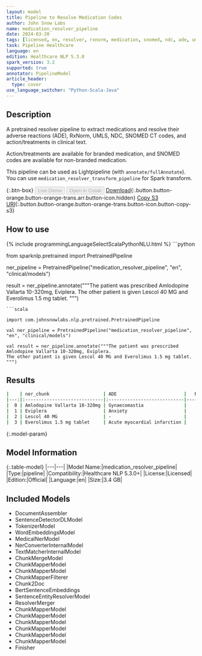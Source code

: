 ```yaml
---
layout: model
title: Pipeline to Resolve Medication Codes
author: John Snow Labs
name: medication_resolver_pipeline
date: 2024-03-20
tags: [licensed, en, resolver, rxnorm, medication, snomed, ndc, ade, umls, pipeline]
task: Pipeline Healthcare
language: en
edition: Healthcare NLP 5.3.0
spark_version: 3.2
supported: true
annotator: PipelineModel
article_header:
  type: cover
use_language_switcher: "Python-Scala-Java"
---
```


## Description

A pretrained resolver pipeline to extract medications and resolve their adverse reactions (ADE), RxNorm, UMLS, NDC, SNOMED CT codes, and action/treatments in clinical text.

Action/treatments are available for branded medication, and SNOMED codes are available for non-branded medication.

This pipeline can be used as Lightpipeline (with `annotate/fullAnnotate`). You can use `medication_resolver_transform_pipeline` for Spark transform.

{:.btn-box}
<button class="button button-orange" disabled>Live Demo</button>
<button class="button button-orange" disabled>Open in Colab</button>
[Download](https://s3.amazonaws.com/auxdata.johnsnowlabs.com/clinical/models/medication_resolver_pipeline_en_5.3.0_3.2_1710952718082.zip){:.button.button-orange.button-orange-trans.arr.button-icon.hidden}
[Copy S3 URI](s3://auxdata.johnsnowlabs.com/clinical/models/medication_resolver_pipeline_en_5.3.0_3.2_1710952718082.zip){:.button.button-orange.button-orange-trans.button-icon.button-copy-s3}

## How to use



<div class="tabs-box" markdown="1">
{% include programmingLanguageSelectScalaPythonNLU.html %}
```python

from sparknlp.pretrained import PretrainedPipeline

ner_pipeline = PretrainedPipeline("medication_resolver_pipeline", "en", "clinical/models")

result = ner_pipeline.annotate("""The patient was prescribed Amlodopine Vallarta 10-320mg, Eviplera.
The other patient is given Lescol 40 MG and Everolimus 1.5 mg tablet.
""")

```
```scala

import com.johnsnowlabs.nlp.pretrained.PretrainedPipeline

val ner_pipeline = PretrainedPipeline("medication_resolver_pipeline", "en", "clinical/models")

val result = ner_pipeline.annotate("""The patient was prescribed Amlodopine Vallarta 10-320mg, Eviplera.
The other patient is given Lescol 40 MG and Everolimus 1.5 mg tablet.
""")

```
</div>

## Results

```bash
|    | ner_chunk                    | ADE                         |   RxNorm_Chunk | Action                     | Treatment                                  | UMLS     | SNOMED_CT   | NDC_Package   | NDC_Product   | entity   |
|---:|:-----------------------------|:----------------------------|---------------:|:---------------------------|:-------------------------------------------|:---------|:------------|:--------------|:--------------|:---------|
|  0 | Amlodopine Vallarta 10-320mg | Gynaecomastia               |         722131 | -                          | -                                          | C1949334 | 425838008   | 00093-7693-56 | 00093-7693    | DRUG     |
|  1 | Eviplera                     | Anxiety                     |         217010 | Inhibitory Bone Resorption | Osteoporosis                               | C0720318 | -           | -             | -             | DRUG     |
|  2 | Lescol 40 MG                 | -                           |         103919 | Hypocholesterolemic        | Heterozygous Familial Hypercholesterolemia | C0353573 | -           | 00078-0234-05 | 00078-0234    | DRUG     |
|  3 | Everolimus 1.5 mg tablet     | Acute myocardial infarction |        2056895 | -                          | -                                          | C4723581 | -           | 00054-0604-21 | 00054-0604    | DRUG     |
```

{:.model-param}
## Model Information

{:.table-model}
|---|---|
|Model Name:|medication_resolver_pipeline|
|Type:|pipeline|
|Compatibility:|Healthcare NLP 5.3.0+|
|License:|Licensed|
|Edition:|Official|
|Language:|en|
|Size:|3.4 GB|

## Included Models

- DocumentAssembler
- SentenceDetectorDLModel
- TokenizerModel
- WordEmbeddingsModel
- MedicalNerModel
- NerConverterInternalModel
- TextMatcherInternalModel
- ChunkMergeModel
- ChunkMapperModel
- ChunkMapperModel
- ChunkMapperFilterer
- Chunk2Doc
- BertSentenceEmbeddings
- SentenceEntityResolverModel
- ResolverMerger
- ChunkMapperModel
- ChunkMapperModel
- ChunkMapperModel
- ChunkMapperModel
- ChunkMapperModel
- ChunkMapperModel
- Finisher